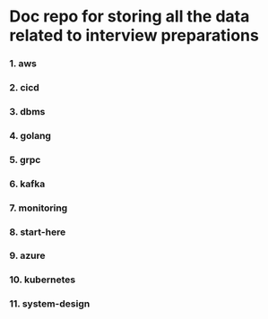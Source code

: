 # Doc repo for storing all the data related to interview preparations

### 1. aws
### 2. cicd
### 3. dbms
### 4. golang
### 5. grpc
### 6. kafka
### 7. monitoring
### 8. start-here
### 9. azure
### 10. kubernetes
### 11. system-design